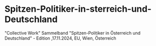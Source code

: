 # Spitzen-Politiker-in-sterreich-und-Deutschland
"Collective Work" Sammelband "Spitzen-Politiker in Österreich und Deutschland" - Edition ,17.11.2024, EU, Wien, Österreich
